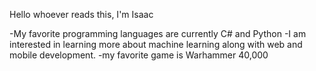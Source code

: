 Hello whoever reads this, I'm Isaac

-My favorite programming languages are currently C# and Python
-I am interested in learning more about machine learning along with web and mobile development.
-my favorite game is Warhammer 40,000
